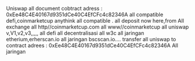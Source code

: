 Uniswap
all document
cobtract adress : 0xEe48C4E40167d9351dCe40C4EfCFc4c82346A
all compatible defi,coinmarketcup
anythink all compatible .
all deposit now here,from All exchange
all http//coinmarketcup.com
all www//coinmarketcup
all uniswap v,V1,v2,v3,,,,,
all defi
all decentralisasi
all w3c
all jaringan etherium,erherscan.io 
all jaringan bscscan.io....
transfer all uniswap to contract adrees : 0xEe48C4E40167d9351dCe40C4EfCFc4c82346A
All jaringan
